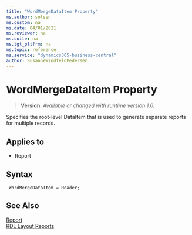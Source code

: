 ```yaml
---
title: "WordMergeDataItem Property"
ms.author: solsen
ms.custom: na
ms.date: 04/01/2021
ms.reviewer: na
ms.suite: na
ms.tgt_pltfrm: na
ms.topic: reference
ms.service: "dynamics365-business-central"
author: SusanneWindfeldPedersen
---
```

[//]: # (START>DO_NOT_EDIT)
[//]: # (IMPORTANT:Do not edit any of the content between here and the END>DO_NOT_EDIT.)
[//]: # (Any modifications should be made in the .xml files in the ModernDev repo.)
# WordMergeDataItem Property
> **Version**: _Available or changed with runtime version 1.0._

Specifies the root-level DataItem that is used to generate separate reports for multiple records.

## Applies to
-   Report

[//]: # (IMPORTANT: END>DO_NOT_EDIT)


## Syntax

```AL
 WordMergeDataItem = Header;
```

## See Also

[Report](../devenv-reports.md)  
[RDL Layout Reports](../devenv-howto-rdl-report-layout.md) 

